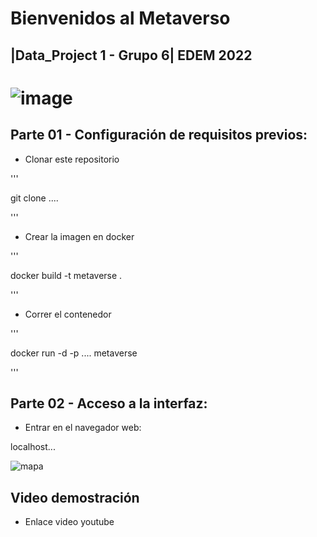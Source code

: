# Bienvenidos al Metaverso

## |Data_Project 1 - Grupo 6| EDEM 2022



# ![image](https://user-images.githubusercontent.com/84716641/152009071-d3c25b43-573e-4069-95c2-09dcef797772.jpeg)



## Parte 01 - Configuración de requisitos previos:

- Clonar este repositorio

'''

git clone ....

'''

- Crear la imagen en docker

'''

docker build -t metaverse .

'''

- Correr el contenedor

'''

docker run -d -p .... metaverse

'''

## Parte 02 - Acceso a la interfaz:

- Entrar en el navegador web:

localhost...



![mapa](C:\Diego\DataProject1\mapa.png)



## Video demostración

- Enlace video youtube



